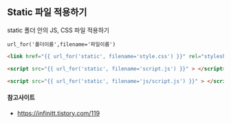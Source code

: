 ## Static 파일 적용하기

static 폴더 안의 JS, CSS 파일 적용하기

 ```url_for('폴더이름',filename='파일이름')```

```html
<link href="{{ url_for('static', filename='style.css') }}" rel="stylesheet">

<script src="{{ url_for('static', filename='script.js') }}" > </script>

<script src="{{ url_for('static', filename='js/script.js') }}" > </script>
```

#### 참고사이트
- https://infinitt.tistory.com/119
